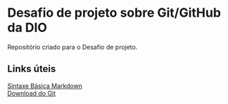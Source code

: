 # Desafio de projeto sobre Git/GitHub da DIO
Repositório criado para o Desafio de projeto.


## Links úteis
[Sintaxe Básica Markdown](https://www.markdownguide.org/basic-syntax/)<br>
[Download do Git](https://git-scm.com/downloads)
